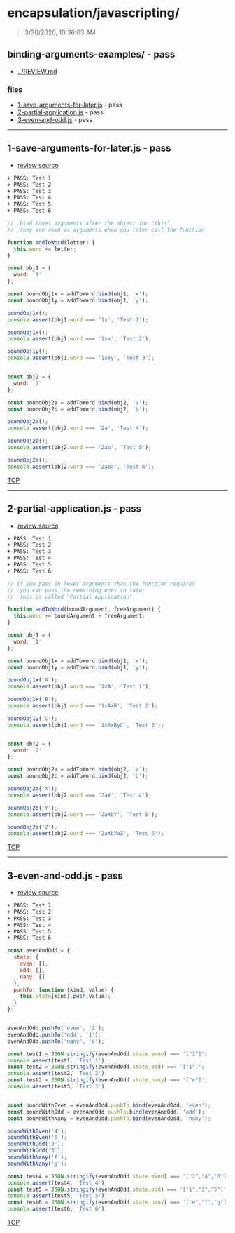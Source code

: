 # encapsulation/javascripting/

> 3/30/2020, 10:36:03 AM 

## binding-arguments-examples/ - pass

* [../REVIEW.md](../REVIEW.md)

### files

* [1-save-arguments-for-later.js](#1-save-arguments-for-laterjs---pass) - pass
* [2-partial-application.js](#2-partial-applicationjs---pass) - pass
* [3-even-and-odd.js](#3-even-and-oddjs---pass) - pass

---

## 1-save-arguments-for-later.js - pass

* [review source](1-save-arguments-for-later.js)

```txt
+ PASS: Test 1
+ PASS: Test 2
+ PASS: Test 3
+ PASS: Test 4
+ PASS: Test 5
+ PASS: Test 6
```

```js
// .bind takes arguments after the object for "this"
//  they are used as arguments when you later call the function

function addToWord(letter) {
  this.word += letter;
}

const obj1 = {
  word: '1'
};

const boundObj1x = addToWord.bind(obj1, 'x');
const boundObj1y = addToWord.bind(obj1, 'y');

boundObj1x();
console.assert(obj1.word === '1x', 'Test 1');

boundObj1x();
console.assert(obj1.word === '1xx', 'Test 2');

boundObj1y();
console.assert(obj1.word === '1xxy', 'Test 3');


const obj2 = {
  word: '2'
};

const boundObj2a = addToWord.bind(obj2, 'a');
const boundObj2b = addToWord.bind(obj2, 'b');

boundObj2a();
console.assert(obj2.word === '2a', 'Test 4');

boundObj2b();
console.assert(obj2.word === '2ab', 'Test 5');

boundObj2a();
console.assert(obj2.word === '2aba', 'Test 6');


```

[TOP](#encapsulation/javascripting)

---

## 2-partial-application.js - pass

* [review source](2-partial-application.js)

```txt
+ PASS: Test 1
+ PASS: Test 2
+ PASS: Test 3
+ PASS: Test 4
+ PASS: Test 5
+ PASS: Test 6
```

```js
// if you pass in fewer arguments than the function requires
//  you can pass the remaining ones in later
//  this is called "Partial Application"

function addToWord(boundArgument, freeArgument) {
  this.word += boundArgument + freeArgument;
}

const obj1 = {
  word: '1'
};

const boundObj1x = addToWord.bind(obj1, 'x');
const boundObj1y = addToWord.bind(obj1, 'y');

boundObj1x('A');
console.assert(obj1.word === '1xA', 'Test 1');

boundObj1x('B');
console.assert(obj1.word === '1xAxB', 'Test 2');

boundObj1y('C');
console.assert(obj1.word === '1xAxByC', 'Test 3');


const obj2 = {
  word: '2'
};

const boundObj2a = addToWord.bind(obj2, 'a');
const boundObj2b = addToWord.bind(obj2, 'b');

boundObj2a('X');
console.assert(obj2.word === '2aX', 'Test 4');

boundObj2b('Y');
console.assert(obj2.word === '2aXbY', 'Test 5');

boundObj2a('Z');
console.assert(obj2.word === '2aXbYaZ', 'Test 6');


```

[TOP](#encapsulation/javascripting)

---

## 3-even-and-odd.js - pass

* [review source](3-even-and-odd.js)

```txt
+ PASS: Test 1
+ PASS: Test 2
+ PASS: Test 3
+ PASS: Test 4
+ PASS: Test 5
+ PASS: Test 6
```

```js
const evenAndOdd = {
  state: {
    even: [],
    odd: [],
    nany: []
  },
  pushTo: function (kind, value) {
    this.state[kind].push(value);
  }
};


evenAndOdd.pushTo('even', '2');
evenAndOdd.pushTo('odd', '1');
evenAndOdd.pushTo('nany', 'e');

const test1 = JSON.stringify(evenAndOdd.state.even) === '["2"]';
console.assert(test1, 'Test 1');
const test2 = JSON.stringify(evenAndOdd.state.odd) === '["1"]';
console.assert(test2, 'Test 2');
const test3 = JSON.stringify(evenAndOdd.state.nany) === '["e"]';
console.assert(test3, 'Test 3');


const boundWithEven = evenAndOdd.pushTo.bind(evenAndOdd, 'even');
const boundWithOdd = evenAndOdd.pushTo.bind(evenAndOdd, 'odd');
const boundWithNany = evenAndOdd.pushTo.bind(evenAndOdd, 'nany');

boundWithEven('4');
boundWithEven('6');
boundWithOdd('3');
boundWithOdd('5');
boundWithNany('f');
boundWithNany('g');

const test4 = JSON.stringify(evenAndOdd.state.even) === '["2","4","6"]';
console.assert(test4, 'Test 4');
const test5 = JSON.stringify(evenAndOdd.state.odd) === '["1","3","5"]';
console.assert(test5, 'Test 5');
const test6 = JSON.stringify(evenAndOdd.state.nany) === '["e","f","g"]';
console.assert(test6, 'Test 6');

```

[TOP](#encapsulation/javascripting)

